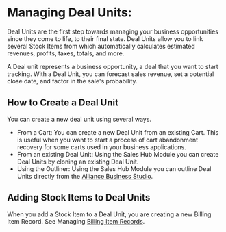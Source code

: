 # Managing Deal Units:

Deal Units are the first step towards managing your business opportunities since they come to life, to their final state. Deal Units allow you to link several Stock Items from which automatically calculates estimated revenues, profits, taxes, totals, and more.

A Deal unit represents a business opportunity, a deal that you want to start tracking. With a Deal Unit, you can forecast sales revenue, set a potential close date, and factor in the sale's probability.

## How to Create a Deal Unit
You can create a new deal unit using several ways.
- From a Cart: You can create a new Deal Unit from an existing Cart. This is useful when you want to start a process of cart abandonment recovery for some carts used in your business applications.
- From an existing Deal Unit: Using the Sales Hub Module you can create Deal Units by cloning an existing Deal Unit.
- Using the Outliner: Using the Sales Hub Module you can outline Deal Units directly from the [Alliance Business Studio](/Components/Alliance-Business-Studio.md). 


## Adding Stock Items to Deal Units
When you add a Stock Item to a Deal Unit, you are creating a new Billing Item Record. See Managing [Billing Item Records](/Modules/Accounting/Billing/Billing-Item-Records.md).

##